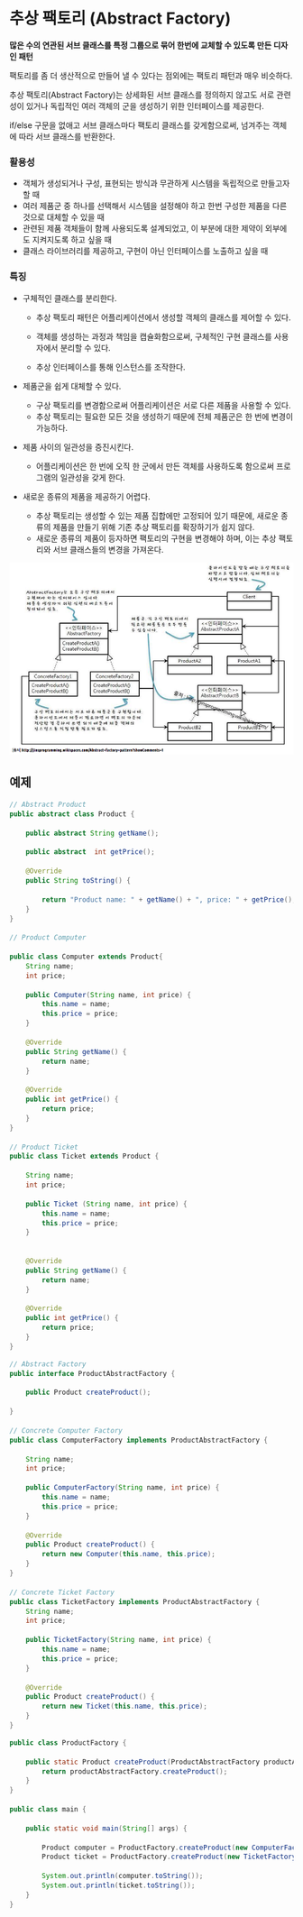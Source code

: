 # 추상 팩토리 (Abstract Factory)

**많은 수의 연관된 서브 클래스를 특정 그룹으로 묶어 한번에 교체할 수 있도록 만든 디자인 패턴**

팩토리를 좀 더 생산적으로 만들어 낼 수 있다는 점외에는 팩토리 패턴과 매우 비슷하다.

추상 팩토리(Abstract Factory)는 상세화된 서브 클래스를 정의하지 않고도 서로 관련성이 있거나 독립적인 여러 객체의 군을 생성하기 위한 인터페이스를 제공한다.

if/else 구문을 없애고 서브 클래스마다 팩토리 클래스를 갖게함으로써,  넘겨주는 객체에 따라 서브 클래스를 반환한다.



### 활용성

- 객체가 생성되거나 구성, 표현되는 방식과 무관하게 시스템을 독립적으로 만들고자 할 때
- 여러 제품군 중 하나를 선택해서 시스템을 설정해야 하고 한번 구성한 제품을 다른 것으로 대체할 수 있을 때
- 관련된 제품 객체들이 함께 사용되도록 설계되었고, 이 부분에 대한 제약이 외부에도 지켜지도록 하고 싶을 때
- 클래스 라이브러리를 제공하고, 구현이 아닌 인터페이스를 노출하고 싶을 때



### 특징

- 구체적인 클래스를 분리한다.

  - 추상 팩토리 패턴은 어플리케이션에서 생성할 객체의 클래스를 제어할 수 있다.

  - 객체를 생성하는 과정과 책임을 캡슐화함으로써, 구체적인 구현 클래스를 사용자에서 분리할 수 있다.

  - 추상 인터페이스를 통해 인스턴스를 조작한다.

- 제품군을  쉽게 대체할 수 있다.

  - 구상 팩토리를 변경함으로써 어플리케이션은 서로 다른 제품을 사용할 수 있다.
  - 추상 팩토리는 필요한 모든 것을 생성하기 때문에 전체 제품군은 한 번에 변경이 가능하다.

- 제품 사이의 일관성을 증진시킨다.

  - 어플리케이션은 한 번에 오직 한 군에서 만든 객체를 사용하도록 함으로써 프로그램의 일관성을 갖게 한다.

- 새로운 종류의 제품을 제공하기 어렵다.

  - 추상 팩토리는 생성할 수 있는 제품 집합에만 고정되어 있기 때문에, 새로운 종류의 제품을 만들기 위해 기존 추상 팩토리를 확장하기가 쉽지 않다.
  - 새로운 종류의 제품이 등자하면 팩토리의 구현을 변경해야 하며, 이는 추상 팩토리와 서브 클래스들의 변경을 가져온다.

![AbstractFactory](./images/AbstractFactory.png)



## 예제

```java
// Abstract Product
public abstract class Product {

    public abstract String getName();

    public abstract  int getPrice();

    @Override
    public String toString() {

        return "Product name: " + getName() + ", price: " + getPrice();
    }
}

// Product Computer

public class Computer extends Product{
    String name;
    int price;

    public Computer(String name, int price) {
        this.name = name;
        this.price = price;
    }

    @Override
    public String getName() {
        return name;
    }

    @Override
    public int getPrice() {
        return price;
    }
}

// Product Ticket
public class Ticket extends Product {

    String name;
    int price;

    public Ticket (String name, int price) {
        this.name = name;
        this.price = price;
    }


    @Override
    public String getName() {
        return name;
    }

    @Override
    public int getPrice() {
        return price;
    }
}
```



```java
// Abstract Factory
public interface ProductAbstractFactory { 
    
    public Product createProduct();

}

// Concrete Computer Factory
public class ComputerFactory implements ProductAbstractFactory {

    String name;
    int price;

    public ComputerFactory(String name, int price) {
        this.name = name;
        this.price = price;
    }

    @Override
    public Product createProduct() {
        return new Computer(this.name, this.price);
    }
}

// Concrete Ticket Factory
public class TicketFactory implements ProductAbstractFactory {
    String name;
    int price;

    public TicketFactory(String name, int price) {
        this.name = name;
        this.price = price;
    }

    @Override
    public Product createProduct() {
        return new Ticket(this.name, this.price);
    }
}
```



```java
public class ProductFactory {

    public static Product createProduct(ProductAbstractFactory productAbstractFactory) {
        return productAbstractFactory.createProduct();
    }
}

public class main {

    public static void main(String[] args) {

        Product computer = ProductFactory.createProduct(new ComputerFactory("computer", 5));
        Product ticket = ProductFactory.createProduct(new TicketFactory("Ticket", 10));

        System.out.println(computer.toString());
        System.out.println(ticket.toString());
    }
}

```

